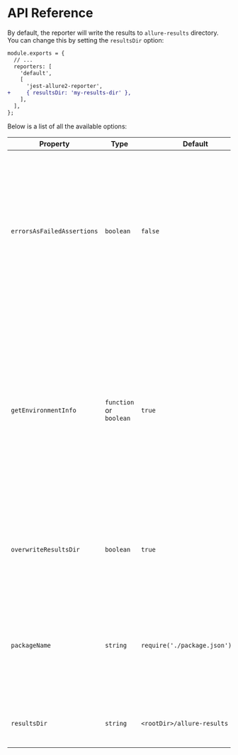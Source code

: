 # API Reference

By default, the reporter will write the results to `allure-results` directory. You can change this by setting the `resultsDir` option:

```diff
module.exports = {
  // ...
  reporters: [
    'default',
    [
      'jest-allure2-reporter',
+     { resultsDir: 'my-results-dir' },
    ],
  ],
};
```

Below is a list of all the available options:

| Property                   | Type                     | Default                          | Description                                                                                                                                                                                                                                |
|----------------------------|--------------------------|----------------------------------|--------------------------------------------------------------------------------------------------------------------------------------------------------------------------------------------------------------------------------------------|
| `errorsAsFailedAssertions` | `boolean`                | `false`                          | Treat thrown errors as failed assertions. By default, the reporter distinguishes between failed assertions and thrown errors. The former are reported as FAILED tests, the latter as BROKEN tests.                                         |
| `getEnvironmentInfo`       | `function` or `boolean`  | `true`                           | Can be customized with an async function to extract environment information from the test environment. By default, the environment information is extracted from the `process.env` object. Use `false` to disable environment information. |
| `overwriteResultsDir`      | `boolean`                | `true`                           | Whether the reporter should delete the results directory before running tests.                                                                                                                                                             |
| `packageName`              | `string`                 | `require('./package.json').name` | Add an extra label to each test case with the package name. Helpful when running tests from multiple packages in a monorepo.                                                                                                               |
| `resultsDir`               | `string`                 | `<rootDir>/allure-results`       | Path to the directory where the report will be generated.                                                                                                                                                                                  |
